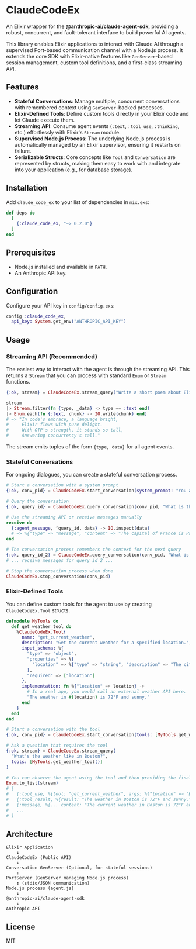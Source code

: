 # ClaudeCodeEx

An Elixir wrapper for the **@anthropic-ai/claude-agent-sdk**, providing a robust, concurrent, and fault-tolerant interface to build powerful AI agents.

This library enables Elixir applications to interact with Claude AI through a supervised Port-based communication channel with a Node.js process. It extends the core SDK with Elixir-native features like `GenServer`-based session management, custom tool definitions, and a first-class streaming API.

## Features

- **Stateful Conversations**: Manage multiple, concurrent conversations with remembered context using `GenServer`-backed processes.
- **Elixir-Defined Tools**: Define custom tools directly in your Elixir code and let Claude execute them.
- **Streaming API**: Consume agent events (`:text`, `:tool_use`, `:thinking`, etc.) effortlessly with Elixir's `Stream` module.
- **Supervised Node.js Process**: The underlying Node.js process is automatically managed by an Elixir supervisor, ensuring it restarts on failure.
- **Serializable Structs**: Core concepts like `Tool` and `Conversation` are represented by structs, making them easy to work with and integrate into your application (e.g., for database storage).

## Installation

Add `claude_code_ex` to your list of dependencies in `mix.exs`:

```elixir
def deps do
  [
    {:claude_code_ex, "~> 0.2.0"}
  ]
end
```

## Prerequisites

- Node.js installed and available in `PATH`.
- An Anthropic API key.

## Configuration

Configure your API key in `config/config.exs`:

```elixir
config :claude_code_ex,
  api_key: System.get_env("ANTHROPIC_API_KEY")
```

## Usage

### Streaming API (Recommended)

The easiest way to interact with the agent is through the streaming API. This returns a `Stream` that you can process with standard `Enum` or `Stream` functions.

```elixir
{:ok, stream} = ClaudeCodeEx.stream_query("Write a short poem about Elixir.")

stream
|> Stream.filter(fn {type, _data} -> type == :text end)
|> Enum.each(fn {:text, chunk} -> IO.write(chunk) end)
# => "In code's embrace, a language bright,
#     Elixir flows with pure delight.
#     With OTP's strength, it stands so tall,
#     Answering concurrency's call."
```

The stream emits tuples of the form `{type, data}` for all agent events.

### Stateful Conversations

For ongoing dialogues, you can create a stateful conversation process.

```elixir
# Start a conversation with a system prompt
{:ok, conv_pid} = ClaudeCodeEx.start_conversation(system_prompt: "You are a helpful assistant.")

# Query the conversation
{:ok, query_id} = ClaudeCodeEx.query_conversation(conv_pid, "What is the capital of France?")

# Use the streaming API or receive messages manually
receive do
  {:agent_message, ^query_id, data} -> IO.inspect(data)
  # => %{"type" => "message", "content" => "The capital of France is Paris."}
end

# The conversation process remembers the context for the next query
{:ok, query_id_2} = ClaudeCodeEx.query_conversation(conv_pid, "What is its population?")
# ... receive messages for query_id_2 ...

# Stop the conversation process when done
ClaudeCodeEx.stop_conversation(conv_pid)
```

### Elixir-Defined Tools

You can define custom tools for the agent to use by creating `ClaudeCodeEx.Tool` structs.

```elixir
defmodule MyTools do
  def get_weather_tool do
    %ClaudeCodeEx.Tool{
      name: "get_current_weather",
      description: "Get the current weather for a specified location.",
      input_schema: %{
        "type" => "object",
        "properties" => %{
          "location" => %{"type" => "string", "description" => "The city and state, e.g., San Francisco, CA"}
        },
        "required" => ["location"]
      },
      implementation: fn %{"location" => location} ->
        # In a real app, you would call an external weather API here.
        "The weather in #{location} is 72°F and sunny."
      end
    }
  end
end

# Start a conversation with the tool
{:ok, conv_pid} = ClaudeCodeEx.start_conversation(tools: [MyTools.get_weather_tool()])

# Ask a question that requires the tool
{:ok, stream} = ClaudeCodeEx.stream_query(
  "What's the weather like in Boston?",
  tools: [MyTools.get_weather_tool()]
)

# You can observe the agent using the tool and then providing the final answer
Enum.to_list(stream)
# [
#   {:tool_use, %{tool: "get_current_weather", args: %{"location" => "Boston"}}},
#   {:tool_result, %{result: "The weather in Boston is 72°F and sunny."}},
#   {:message, %{... content: "The current weather in Boston is 72°F and sunny."}},
#   ...
# ]
```

## Architecture

```
Elixir Application
    ↓
ClaudeCodeEx (Public API)
    ↓
Conversation GenServer (Optional, for stateful sessions)
    ↓
PortServer (GenServer managing Node.js process)
    ↕ (stdio/JSON communication)
Node.js process (agent.js)
    ↓
@anthropic-ai/claude-agent-sdk
    ↓
Anthropic API
```

## License

MIT